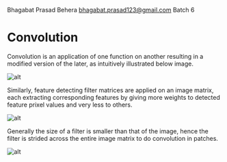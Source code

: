 Bhagabat Prasad Behera
bhagabat.prasad123@gmail.com
Batch 6

# Convolution



Convolution is an application of one function on another resulting in a modified version of the later, as intuitively illustrated below image. 

![alt](https://i.ibb.co/nR8gLR7/Convolution.jpg)

Similarly, feature detecting filter matrices are applied on an image matrix, each extracting corresponding features by giving more weights to detected feature prixel values and very less to others. 

![alt](https://i.ibb.co/Twn2zbP/Matrix-Convolution.png)

Generally the size of a filter is smaller than that of the image, hence the filter is strided across the entire image matrix to do convolution in patches.

![alt](https://i.ibb.co/fGJvgYZ/Convolution-Stride.png)


